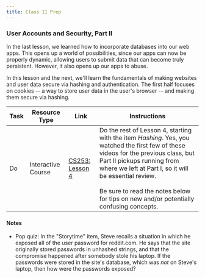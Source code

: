 ```yaml
---
title: Class 11 Prep
---
```


### User Accounts and Security, Part II

In the last lesson, we learned how to incorporate databases into our web apps. This opens up a world of possibilities, since our apps can now be properly dynamic, allowing users to submit data that can become truly persistent. However, it also opens up our apps to abuse.

In this lesson and the next, we'll learn the fundamentals of making websites and user data secure via hashing and authentication. The first half focuses on cookies -- a way to store user data in the user's browser -- and making them secure via hashing.

Task | Resource Type | Link | Instructions
|----|---------------|------|-------------|
Do | Interactive Course | [CS253: Lesson 4][lesson-4] | Do the rest of Lesson 4, starting with the item *Hashing*. Yes, you watched the first few of these videos for the previous class, but Part II pickups running from where we left at Part I, so it will be essential review. <br><br>Be sure to read the notes below for tips on new and/or potentially confusing concepts.

#### Notes

* Pop quiz: In the "Storytime" item, Steve recalls a situation in which he exposed all of the user password for reddit.com. He says that the site originally stored passwords in unhashed strings, and that the compromise happened after somebody stole his laptop. If the passwords were stored in the site's database, which was *not* on Steve's laptop, then how were the passwords exposed?

[lesson-4]: https://classroom.udacity.com/courses/cs253/lessons/48666069/concepts/486057910923#
